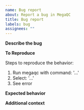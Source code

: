 ```yaml
---
name: Bug report
about: Report a bug in MegaQC
title: Bug report
labels: bug
assignees: ""
---
```


**Describe the bug**

<!-- A clear and concise description of what the bug is. -->

**To Reproduce**

Steps to reproduce the behavior:

1. Run megaqc with command: '...'
2. Select: '...'
3. See error

**Expected behavior**

<!-- A clear and concise description of what you expected to happen. -->

<!--
**System [please complete the following information, if relevant to the issue]:**

- OS: e.g. [Ubuntu 20.04]
- Python: [e.g. 3.9]
- Node: [e.g. 12]
- SQL database: [e.g. Postgres]
- MegaQC: [e.g. 1.0.0]

-->

**Additional context**

<!-- Add any other context about the problem here. -->
